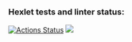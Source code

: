 ### Hexlet tests and linter status:
[![Actions Status](https://github.com/Dedenev/python-project-lvl1/workflows/hexlet-check/badge.svg)](https://github.com/Dedenev/python-project-lvl1/actions)
<a href="https://codeclimate.com/github/codeclimate/codeclimate/maintainability"><img src="https://api.codeclimate.com/v1/badges/a99a88d28ad37a79dbf6/maintainability" /></a>
